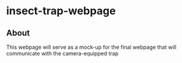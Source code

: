 # insect-trap-webpage

<h2>About</h2>
<p>This webpage will serve as a mock-up for the final webpage that will communicate with the camera-equipped trap</p>

